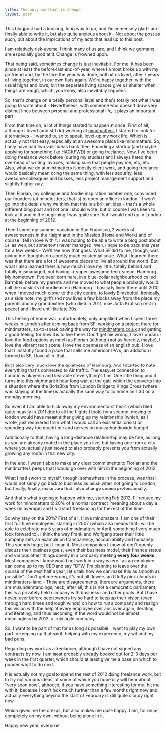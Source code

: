 ```yaml
---
title: The only constant is change
layout: post
---
```


This blogpost had a loooong, long way to go, and I'm immensely glad I am finally able to write it, but also quite anxious about it - Not about the post as such, but about the implications of my acts that lead up to this post.

I am relatively risk-averse. I think many of us are, and I think we germans are especially good at it. Change is frowned upon. 

That being said, sometimes change is just inevitable. For me, it has been since at least the before-last end-of-year, where I almost broke up with my girlfriend and, by the time the year was done, both of us lived, after 7 years of living together, in our own flats again. We're happy together, with the usual highs and lows, but the separate living spaces give us shelter when things are rough, which, you know, also inevitably happens.

So, that's change on a totally personal level and that's totally not what I was going to write about - Nevertheless, with someone who doesn't draw very distinct lines between personal and professional life, it plays an important part.

From that time on, a lot of things started to happen at once. First of all, although I loved (and still do) working at [mindmatters](http://mindmatters.de/), I started to look for alternatives - I wanted to, so to speak, level-up my work life. Which is actually not that easy, especially at an awesome place like mindmatters. So, I only have had two valid ideas back then: Founding a startup (and maybe applying for something like HACKFWD) or going freelance. Now, I've been doing freelance work before (during my studies) and I always hated the overhead of writing invoices, making sure that people pay me, etc, etc. Also, what we do at mindmatters is mostly client work, and going freelance would basically mean doing the same thing, with less security, less awesome colleagues and bosses, less project management support and slightly higher pay.

Then Florian, my colleague and foodie inspiration number one, convinced our founders (at mindmatters, that is) to open an office in london - I won't go into the details why we think that this is a brilliant idea - that's a whole different blog post and not one I should write, but of course I was keen to look at it and in the beginning I was quite sure that I would end up in London at the beginning of 2012. 

Then I spent my summer vacation in San Francisco, 3 weeks of awesomeness in the Haight and in the Mission (Home and Work) and of course I fell in love with it. I was hoping to be able to write a blog post about SF as well, but somehow I never managed. Well, I hope to be back this year for a few weeks - We'll see how that goes. What SF did to me, though, was giving me thoughts on a pretty much existential scale. What I learned there was that there are a lot of awesome places to live all around the world. But what I also learned there is how much I love my little, totally behind and totally mismanaged, not-having-a-super-awesome-tech-scene, Hamburg. My hometown. I've been born here, in a blue-collar neighbourhood called Barmbek before my parents and me moved to what people probably would call the outskirts of northeastern Hamburg. I basically lived there until 2010, when I moved much closer to the city centre, to lovely Eimsbüttel. Ironically, as a side note, my girlfriend now lives a few blocks away from the place my parents and my grandmother (who died in 2011, may Jutta Krutisch rest in peace) and I lived until the late 70s.

This feeling of home was, unfortunately, only amplified when I spent three weeks in London after coming back from SF, working on a project there for mindmatters, so-to-speak paving the way for [mindmatters.co.uk](http://mindmatters.co.uk) and getting a good feeling for how it is to live there. Don't get me wrong, I love London. I love the food options as much as Florian (although not as fiercely, maybe), I love the vibrant tech scene, I love the openness of an english pub, I love that I instantly found a place that sells me american IPA's, an addiction I formed in SF, I love all of that.

But I also very much love the quietness of Hamburg. And I started to hate everything that's connected to Air traffic. The easyJet connection to London is okay-ish and bearable if everything's fine. One little thing and it turns into this nightmarish hour long wait at the gate which the converts into a situation where the BorisBike from London Bridge to Kings Cross (where I was staying at the time) is actually the sane way to go home an 1:30 on a monday morning.

So even if I am able to tuck away my environmentalist heart (which bled quite heavily in 2011 due to all the flights I took) for a second, moving to london would have meant either giving up my relationship (which, as I wrote, just recovered from what I would call an existential crisis) or spending way too much time and nerves on my carbondioxide budget.

Additionally to that, having a long-distance relationship may be fine, as long as you are already rooted in the place you live, but having one from a city where you actually just moved to also probably prevents you from actually growing any roots in that new city.

In the end, I wasn't able to make any clear commitments to Florian and the mindmatters peeps that I would go over with him in the beginning of 2012. 

What I had sworn to myself, though, somewhere in the process, was that I would not simply go back to business as usual when not going to London, but finally, finally, make sure that I also change course professionally.

And that's what's going to happen with me, starting Feb 2012. I'll reduce my work for mindmatters to 20% of a normal contract (meaning about a day a week on average) and I will start freelancing for the rest of the time.

So why stay on the 20%? First of all, I love mindmatters. I am one of their first full time employees, starting in 2007 (which also means that I will be able to celebrate my 5 years of mindmatters in April, something I very much look forward to). I think the way Frank and Wolfgang steer their little company sets an example on transparency, accountability and humanity. This sounds huge, but I mean it. Most companies I know of don't openly discuss their business goals, even their business model, their finance status and various other things openly in a company meeting **every four weeks**. Most companies I know would not work in a way where I as an employee can come up to my CEO and say "BTW, I'm planning to leave over the course of the next half a year, let's talk how we can make this as smooth as possible". Don't get me wrong, it's not all flowers and fluffy pink clouds in mindmatters-land - There are disagreements, there are arguments, there are misunderstandings, heck, after all, this is not a democratic parliament, this is a privately held company with business- and other goals. But I have never, ever before seen owners try so hard to keep up their vision (even through hard times and tough winds) on how to run a company and realign this vision with the help of  every employee over and over again, iterating and iterating, and thus becoming, if the word would not be almost meaningless by 2012, a truly agile company.

So, I want to be part of that for as long as possible. I want to play my own part in keeping up that spirit, helping with my experience, my wit and my bad puns.

Regarding my work as a freelancer, although I have not signed any contracts by now, I am most probably already booked out for 2-3 days per week in the first quarter, which should at least give me a base on which to ponder what to do next.

It is actually not my goal to spend the rest of 2012 doing freelance work, but to try out various ideas, of some of which you hopefully will hear about "very soon now", although, if you have something interesting for me, [hit me](mailto:jan@krutisch.de) with it, because I can't look much further than a few months right now and actually everything beyond the start of February is still quite cloudy right now. 

Which gives me the creeps, but also makes me quite happy. I am, for once, completely on my own, without being alone in it.

Happy new year, everyone
